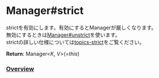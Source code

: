 # Manager#strict
strictを有効にします。有効にするとManagerが厳しくなります。  
無効にするときは[Manager#unstrict](https://github.com/Mametaro-discord/DataManager/blob/docs/Manager/methods/unstrict.md)を使います。  
strictの詳しい仕様については[topics-strict](https://github.com/Mametaro-discord/DataManager/blob/docs/Manager/topics/strict.md)をご覧ください。  
  
**Return**: Manager\<*K*, *V*\>(=*this*)  
  
### [Overview](https://github.com/Mametaro-discord/DataManager/blob/docs/Manager/overview.md)